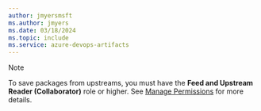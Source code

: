 ```yaml
---
author: jmyersmsft
ms.author: jmyers
ms.date: 03/18/2024
ms.topic: include
ms.service: azure-devops-artifacts
---
```


> [!NOTE]
> To save packages from upstreams, you must have the **Feed and Upstream Reader (Collaborator)** role or higher. See [Manage Permissions](../feeds/feed-permissions.md#permissions-table) for more details.
